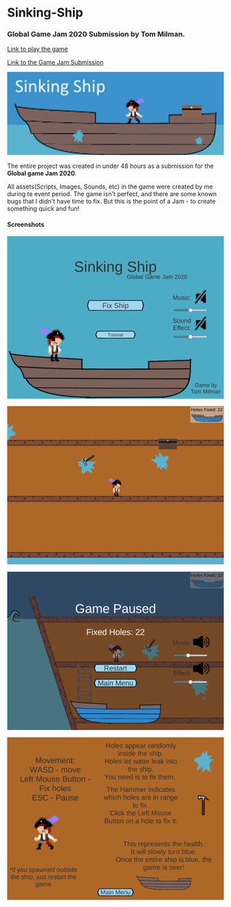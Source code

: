 # Sinking-Ship
### Global Game Jam 2020 Submission by Tom Milman.

[Link to play the game](https://tom1milman.github.io/Sinking-Ship/)

[Link to the Game Jam Submission](https://globalgamejam.org/2020/games/sinking-ship-9)

![Featured Image](/Screenshots/Featured%20Image.png)

The entire project was created in under 48 hours as a submission for the **Global game Jam 2020**.

All assets(Scripts, Images, Sounds, etc) in the game were created by me during te event period.
The game isn't perfect, and there are some known bugs that I didn't have time to fix. But this is the point of a Jam - to create something quick and fun!

#### Screenshots
![Screenshot](/Screenshots/Screenshot%20(4).png)

![Screenshot](/Screenshots/Screenshot%20(2).png)

![Screenshot](/Screenshots/Screenshot%20(3).png)

![Screenshot](/Screenshots/Screenshot%20(5).png)

